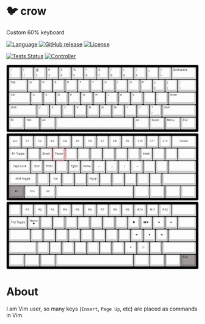 :bird: crow
====
Custom 60% keyboard

[![Language](https://img.shields.io/badge/language-C++14-blue.svg?style=flat-square)](https://isocpp.org)
[![GitHub release](https://img.shields.io/github/release/dawikur/crow.svg?style=flat-square)](https://github.com/dawikur/crow/releases)
[![License](https://img.shields.io/github/license/dawikur/crow.svg?style=flat-square)](https://github.com/dawikur/crow/blob/master/LICENSE)

[![Tests Status](https://img.shields.io/travis/dawikur/crow/master.svg?label=tests&style=flat-square)](https://travis-ci.org/dawikur/crow)
[![Controller](https://img.shields.io/badge/controller-arduino_micro-orange.svg?style=flat-square)](https://www.arduino.cc/en/Main/ArduinoBoardMicro)

![Keyboard](resources/keyboard-layout.png)
![Keyboard Layer 1](resources/keyboard-layout%20(1).png)
![Keyboard Layer 2](resources/keyboard-layout%20(2).png)

About
=====

I am Vim user, so many keys (```Insert```, ```Page Up```, etc) are placed as commands in Vim.
